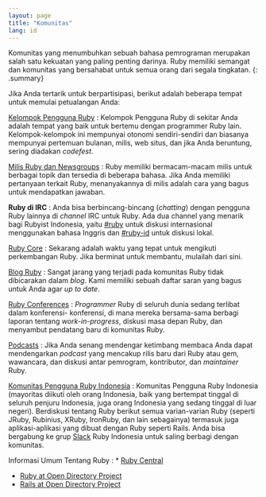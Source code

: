 ```yaml
---
layout: page
title: "Komunitas"
lang: id
---
```


Komunitas yang menumbuhkan sebuah bahasa pemrograman merupakan salah satu
kekuatan yang paling penting darinya. Ruby memiliki semangat dan komunitas
yang bersahabat untuk semua orang dari segala tingkatan.
{: .summary}

Jika Anda tertarik untuk berpartisipasi, berikut adalah beberapa tempat
untuk memulai petualangan Anda:

[Kelompok Pengguna Ruby](user-groups/)
: Kelompok Pengguna Ruby di sekitar Anda adalah tempat yang baik
  untuk bertemu dengan programmer Ruby lain. Kelompok-kelompok ini
  mempunyai otonomi sendiri-sendiri dan biasanya mempunyai pertemuan
  bulanan, milis, web situs, dan jika Anda beruntung, sering
  diadakan *codefest*.

[Milis Ruby dan Newsgroups](mailing-lists/)
: Ruby memiliki bermacam-macam milis untuk berbagai topik dan tersedia
  di beberapa bahasa. Jika Anda memiliki pertanyaan terkait Ruby,
  menanyakannya di milis adalah cara yang bagus untuk mendapatkan jawaban.

**Ruby di IRC**
: Anda bisa berbincang-bincang (*chatting*) dengan pengguna Ruby lainnya
  di *channel* IRC untuk Ruby. Ada dua channel yang menarik bagi Rubyist
  Indonesia, yaitu [#ruby](irc://irc.freenode.net/ruby) untuk
  diskusi internasional menggunakan bahasa Inggris dan
  [#ruby-id](irc://irc.freenode.net/ruby-id) untuk diskusi lokal.

[Ruby Core](ruby-core/)
: Sekarang adalah waktu yang tepat untuk mengikuti perkembangan Ruby.
  Jika berminat untuk membantu, mulailah dari sini.

[Blog Ruby](weblogs/)
: Sangat jarang yang terjadi pada komunitas Ruby tidak dibicarakan dalam
  *blog*. Kami memiliki sebuah daftar saran yang bagus untuk Anda agar
  *up to date*.

[Ruby Conferences](conferences/)
: *Programmer* Ruby di seluruh dunia sedang terlibat dalam konferensi-
  konferensi, di mana mereka bersama-sama berbagi laporan tentang
  *work-in-progress*, diskusi masa depan Ruby, dan menyambut pendatang
  baru di komunitas Ruby.

[Podcasts](podcasts/)
: Jika Anda senang mendengar ketimbang membaca Anda dapat mendengarkan
  *podcast* yang mencakup rilis baru dari Ruby atau gem, wawancara, dan
  diskusi antar pemrogram, kontributor, dan *maintainer* Ruby.

[Komunitas Pengguna Ruby Indonesia][ruby-id-group]
: Komunitas Pengguna Ruby Indonesia (mayoritas diikuti oleh orang
  Indonesia, baik yang bertempat tinggal di seluruh penjuru Indonesia,
  juga orang Indonesia yang sedang tinggal di luar negeri). Berdiskusi
  tentang Ruby berikut semua varian-varian Ruby (seperti JRuby,
  Rubinius, XRuby, IronRuby, dan lain sebagainya) termasuk juga
  aplikasi-aplikasi yang dibuat dengan Ruby seperti Rails. Anda bisa
  bergabung ke grup [Slack][ruby-id-slack] Ruby Indonesia untuk saling berbagi
  dengan komunitas.

Informasi Umum Tentang Ruby
: * [Ruby Central][ruby-central]
  * [Ruby at Open Directory Project][ruby-opendir]
  * [Rails at Open Directory Project][rails-opendir]



[ruby-id-group]: http://tech.groups.yahoo.com/group/id-ruby/
[ruby-central]: http://rubycentral.org/
[ruby-opendir]: https://dmoztools.net/Computers/Programming/Languages/Ruby/
[rails-opendir]: https://dmoztools.net/Computers/Programming/Languages/Ruby/Software/Frameworks/Rails/
[ruby-id-slack]: http://ruby.id/slack/
